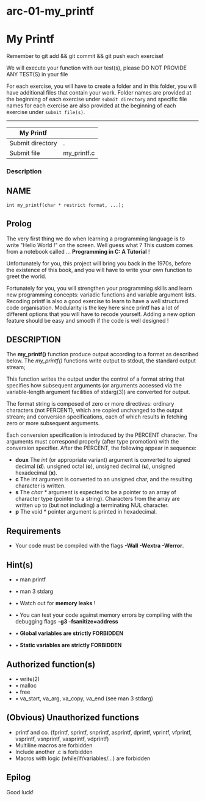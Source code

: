 # arc-01-my_printf
<div class="card-block">
<div class="row">
<div class="col tab-content">
<div class="tab-pane active show" id="subject" role="tabpanel">
<div class="row">
<div class="col-md-12 col-xl-12">
<div class="markdown-body">
<p class="text-muted m-b-15">
</p><h1>My Printf</h1>
<p>Remember to git add &amp;&amp; git commit &amp;&amp; git push each exercise!</p>
<p>We will execute your function with our test(s), please DO NOT PROVIDE ANY TEST(S) in your file</p>
<p>For each exercise, you will have to create a folder and in this folder, you will have additional files that contain your work. Folder names are provided at the beginning of each exercise under <code>submit directory</code> and specific file names for each exercise are also provided at the beginning of each exercise under <code>submit file(s)</code>.</p>
<hr>
<table>
<thead>
<tr>
<th>My Printf</th>
<th></th>
</tr>
</thead>
<tbody>
<tr>
<td>Submit directory</td>
<td>.</td>
</tr>
<tr>
<td>Submit file</td>
<td>my_printf.c</td>
</tr>
</tbody>
</table>
<h3>Description</h3>
<h2>NAME</h2>
<p><code>int my_printf(char * restrict format, ...);</code></p>
<h2>Prolog</h2>
<p>The very first thing we do when learning a programming language is to write "Hello World !" on the screen. Well guess what ? This custom comes from a notebook called ... <strong>Programming in C: A Tutorial</strong> !</p>
<p>Unfortunately for you, this project will bring you back in the 1970s, before the existence of this book, and you will have to write your own function to greet the world.</p>
<p>Fortunately for you, you will strengthen your programming skills and learn new programming concepts: variadic functions and variable argument lists. Recoding printf is also a good exercise to learn to have
a well structured code organisation. Modularity is the key here since printf has a lot of different options that you will have to recode yourself. Adding a new option feature should be easy and smooth if
the code is well designed !</p>
<h2>DESCRIPTION</h2>
<p>The <strong>my_printf()</strong> function produce output according to a format as described below. The <em>my_printf()</em> functions write output to stdout, the standard output stream;</p>
<p>This function writes the output under the control of a format string that specifies how subsequent arguments (or arguments accessed via the variable-length argument facilities of stdarg(3)) are converted for output.</p>
<p>The format string is composed of zero or more directives: ordinary characters (not PERCENT), which are copied unchanged to the output stream; and conversion specifications, each of which results in fetching zero or more subsequent arguments.</p>
<p>Each conversion specification is introduced by the PERCENT character. The arguments must correspond properly (after type promotion) with the conversion specifier. After the PERCENT, the following appear in sequence:</p>
<ul>
<li>
<strong>doux</strong> The <em>int</em> (or appropriate variant) argument is converted to signed decimal (<strong>d</strong>). unsigned octal (<strong>o</strong>), unsigned decimal (<strong>u</strong>), unsigned hexadecimal (<strong>x</strong>).</li>
<li>
<strong>c</strong> The int argument is converted to an unsigned char, and the resulting character is written.</li>
<li>
<strong>s</strong> The <em>char *</em> argument is expected to be a pointer to an array of character type (pointer to a string). Characters from the array are written up to (but not including) a terminating NUL character.</li>
<li>
<strong>p</strong> The void * pointer argument is printed in hexadecimal.</li>
</ul>
<h2>Requirements</h2>
<ul>
<li>Your code must be compiled with the flags <strong>-Wall -Wextra -Werror</strong>.</li>
</ul>
<h2>Hint(s)</h2>
<ul>
<li>
<p>• man printf</p>
</li>
<li>
<p>• man 3 stdarg</p>
</li>
<li>
<p>• Watch out for <strong>memory leaks</strong> !</p>
</li>
<li>
<p>• You can test your code against memory errors by compiling with the debugging flags <strong>-g3 -fsanitize=address</strong></p>
</li>
<li>
<p>• <strong>Global variables are strictly FORBIDDEN</strong></p>
</li>
<li>
<p>• <strong>Static variables are strictly FORBIDDEN</strong></p>
</li>
</ul>
<h2>Authorized function(s)</h2>
<ul>
<li>• write(2)</li>
<li>• malloc</li>
<li>• free</li>
<li>• va_start, va_arg, va_copy, va_end (see man 3 stdarg)</li>
</ul>
<h2>(Obvious) Unauthorized functions</h2>
<ul>
<li>printf and co. (fprintf, sprintf, snprintf, asprintf, dprintf, vprintf, vfprintf, vsprintf, vsnprintf, vasprintf, vdprintf)</li>
<li>Multiline macros are forbidden</li>
<li>Include another .c is forbidden</li>
<li>Macros with logic (while/if/variables/...) are forbidden</li>
</ul>
<h2>Epilog</h2>
<p>Good luck!</p>

<p></p>
</div>

</div>
</div>
</div>
<div class="tab-pane" id="resources" role="tabpanel">
</div>
</div>
</div>
</div>
